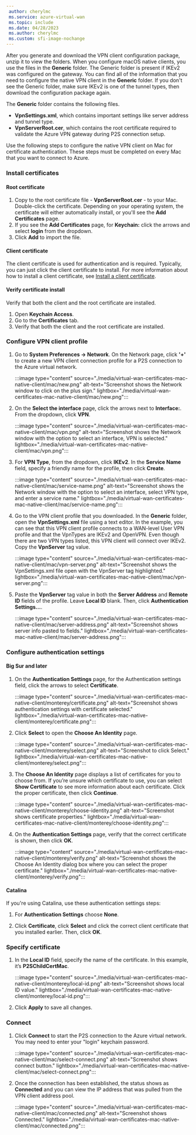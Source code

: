 ```yaml
---
 author: cherylmc
 ms.service: azure-virtual-wan
 ms.topic: include
 ms.date: 04/28/2023
 ms.author: cherylmc
 ms.custom: sfi-image-nochange
---
```

After you generate and download the VPN client configuration package, unzip it to view the folders. When you configure macOS native clients, you use the files in the **Generic** folder. The Generic folder is present if IKEv2 was configured on the gateway. You can find all of the information that you need to configure the native VPN client in the **Generic** folder. If you don't see the Generic folder, make sure IKEv2 is one of the tunnel types, then download the configuration package again.

The **Generic** folder contains the following files.

* **VpnSettings.xml**, which contains important settings like server address and tunnel type.
* **VpnServerRoot.cer**, which contains the root certificate required to validate the Azure VPN gateway during P2S connection setup.

Use the following steps to configure the native VPN client on Mac for certificate authentication. These steps must be completed on every Mac that you want to connect to Azure.

### Install certificates

#### Root certificate

1. Copy to the root certificate file - **VpnServerRoot.cer** - to your Mac. Double-click the certificate. Depending on your operating system, the certificate will either automatically install, or you'll see the **Add Certificates** page.
1. If you see the **Add Certificates** page, for **Keychain:** click the arrows and select **login** from the dropdown.
1. Click **Add** to import the file.

#### Client certificate

The client certificate is used for authentication and is required. Typically, you can just click the client certificate to install. For more information about how to install a client certificate, see [Install a client certificate](../articles/virtual-wan/install-client-certificates.md).

#### Verify certificate install

Verify that both the client and the root certificate are installed.

1. Open **Keychain Access**.
1. Go to the **Certificates** tab.
1. Verify that both the client and the root certificate are installed.
  
### Configure VPN client profile

1. Go to **System Preferences -> Network**. On the Network page, click **'+'** to create a new VPN client connection profile for a P2S connection to the Azure virtual network.

   :::image type="content" source="./media/virtual-wan-certificates-mac-native-client/mac/new.png" alt-text="Screenshot shows the Network window to click on the plus sign." lightbox="./media/virtual-wan-certificates-mac-native-client/mac/new.png":::

1. On the **Select the interface** page, click the arrows next to **Interface:**. From the dropdown, click **VPN**.

   :::image type="content" source="./media/virtual-wan-certificates-mac-native-client/mac/vpn.png" alt-text="Screenshot shows the Network window with the option to select an interface, VPN is selected." lightbox="./media/virtual-wan-certificates-mac-native-client/mac/vpn.png":::

1. For **VPN Type**, from the dropdown, click **IKEv2**. In the **Service Name** field, specify a friendly name for the profile, then click **Create**.

   :::image type="content" source="./media/virtual-wan-certificates-mac-native-client/mac/service-name.png" alt-text="Screenshot shows the Network window with the option to select an interface, select VPN type, and enter a service name." lightbox="./media/virtual-wan-certificates-mac-native-client/mac/service-name.png":::

1. Go to the VPN client profile that you downloaded. In the **Generic** folder, open the **VpnSettings.xml** file using a text editor. In the example, you can see that this VPN client profile connects to a WAN-level User VPN profile and that the VpnTypes are IKEv2 and OpenVPN. Even though there are two VPN types listed, this VPN client will connect over IKEv2. Copy the **VpnServer** tag value.

   :::image type="content" source="./media/virtual-wan-certificates-mac-native-client/mac/vpn-server.png" alt-text="Screenshot shows the VpnSettings.xml file open with the VpnServer tag highlighted." lightbox="./media/virtual-wan-certificates-mac-native-client/mac/vpn-server.png":::

1. Paste the **VpnServer** tag value in both the **Server Address** and **Remote ID** fields of the profile. Leave **Local ID** blank. Then, click **Authentication Settings...**.

   :::image type="content" source="./media/virtual-wan-certificates-mac-native-client/mac/server-address.png" alt-text="Screenshot shows server info pasted to fields." lightbox="./media/virtual-wan-certificates-mac-native-client/mac/server-address.png":::

### Configure authentication settings

#### Big Sur and later

1. On the **Authentication Settings** page, for the Authentication settings field, click the arrows to select **Certificate**.

   :::image type="content" source="./media/virtual-wan-certificates-mac-native-client/monterey/certificate.png" alt-text="Screenshot shows authentication settings with certificate selected." lightbox="./media/virtual-wan-certificates-mac-native-client/monterey/certificate.png":::

1. Click **Select** to open the **Choose An Identity** page.

   :::image type="content" source="./media/virtual-wan-certificates-mac-native-client/monterey/select.png" alt-text="Screenshot to click Select." lightbox="./media/virtual-wan-certificates-mac-native-client/monterey/select.png":::

1. The **Choose An Identity** page displays a list of certificates for you to choose from. If you’re unsure which certificate to use, you can select **Show Certificate** to see more information about each certificate. Click the proper certificate, then click **Continue**.

   :::image type="content" source="./media/virtual-wan-certificates-mac-native-client/monterey/choose-identity.png" alt-text="Screenshot shows certificate properties." lightbox="./media/virtual-wan-certificates-mac-native-client/monterey/choose-identity.png":::

1. On the **Authentication Settings** page, verify that the correct certificate is shown, then click **OK**.

   :::image type="content" source="./media/virtual-wan-certificates-mac-native-client/monterey/verify.png" alt-text="Screenshot shows the Choose An Identity dialog box where you can select the proper certificate." lightbox="./media/virtual-wan-certificates-mac-native-client/monterey/verify.png":::

#### Catalina

If you're using Catalina, use these authentication settings steps:

1. For **Authentication Settings** choose **None**.

1. Click **Certificate**, click **Select** and click the correct client certificate that you installed earlier. Then, click **OK**.

### Specify certificate

1. In the **Local ID** field, specify the name of the certificate. In this example, it’s **P2SChildCertMac**.

   :::image type="content" source="./media/virtual-wan-certificates-mac-native-client/monterey/local-id.png" alt-text="Screenshot shows local ID value." lightbox="./media/virtual-wan-certificates-mac-native-client/monterey/local-id.png":::

1. Click **Apply** to save all changes.

### Connect

1. Click **Connect** to start the P2S connection to the Azure virtual network. You may need to enter your "login" keychain password.

   :::image type="content" source="./media/virtual-wan-certificates-mac-native-client/mac/select-connect.png" alt-text="Screenshot shows connect button." lightbox="./media/virtual-wan-certificates-mac-native-client/mac/select-connect.png":::

1. Once the connection has been established, the status shows as **Connected** and you can view the IP address that was pulled from the VPN client address pool.

   :::image type="content" source="./media/virtual-wan-certificates-mac-native-client/mac/connected.png" alt-text="Screenshot shows Connected." lightbox="./media/virtual-wan-certificates-mac-native-client/mac/connected.png":::
